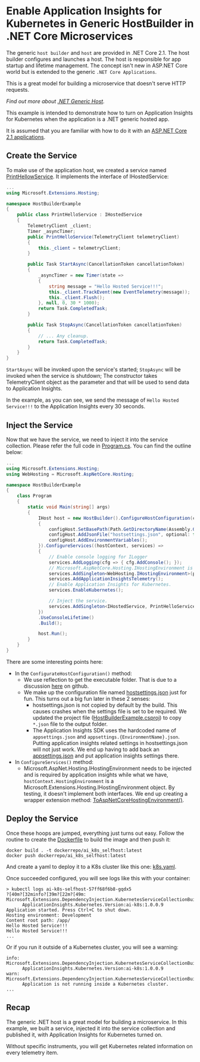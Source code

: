 # Enable Application Insights for Kubernetes in Generic HostBuilder in .NET Core Microservices
The generic `host builder` and `host` are provided in .NET Core 2.1. The host builder configures and launches a host. The host is responsible for app startup and lifetime management. The concept isn't new in ASP.NET Core world but is extended to the generic `.NET Core Applications`.

This is a great model for building a microservice that doesn't serve HTTP requests.

_Find out more about [.NET Generic Host](https://docs.microsoft.com/en-us/aspnet/core/fundamentals/host/generic-host?view=aspnetcore-2.1)._

This example is intended to demonstrate how to turn on Application Insights for Kubernetes when the application is a .NET generic hosted app.

It is assumed that you are familiar with how to do it with an [ASP.NET Core 2.1 applications](https://github.com/Microsoft/ApplicationInsights-Kubernetes/tree/develop/examples/BasicUsage_clr21_RBAC).


## Create the Service
To make use of the application host, we created a service named [PrintHellowService](./src/PrintHelloService.cs). It implements the interface of IHostedService:
```csharp
...
using Microsoft.Extensions.Hosting;

namespace HostBuilderExample
{
    public class PrintHelloService : IHostedService
    {
        TelemetryClient _client;
        Timer _asyncTimer;
        public PrintHelloService(TelemetryClient telemetryClient)
        {
            this._client = telemetryClient;
        }

        public Task StartAsync(CancellationToken cancellationToken)
        {
            _asyncTimer = new Timer(state =>
            {
                string message = "Hello Hosted Service!!!";
                this._client.TrackEvent(new EventTelemetry(message));
                this._client.Flush();
            }, null, 0, 30 * 1000);
            return Task.CompletedTask;
        }

        public Task StopAsync(CancellationToken cancellationToken)
        {
            // ... Any cleanup.
            return Task.CompletedTask;
        }
    }
}
```
`StartAsync` will be invoked upon the service's started; `StopAsync` will be invoked when the service is shutdown; The constructor takes TelemetryClient object as the parameter and that will be used to send data to Application Insights.

In the example, as you can see, we send the message of `Hello Hosted Service!!!` to the Application Insights every 30 seconds.

## Inject the Service
Now that we have the service, we need to inject it into the service collection. Please refer the full code in [Program.cs](./src/Program.cs). You can find the outline below:
```csharp
...
using Microsoft.Extensions.Hosting;
using WebHosting = Microsoft.AspNetCore.Hosting;

namespace HostBuilderExample
{
    class Program
    {
        static void Main(string[] args)
        {
            IHost host = new HostBuilder().ConfigureHostConfiguration(configHost =>
            {
                configHost.SetBasePath(Path.GetDirectoryName(Assembly.GetEntryAssembly().Location));
                configHost.AddJsonFile("hostsettings.json", optional: false);
                configHost.AddEnvironmentVariables();
            }).ConfigureServices((hostContext, services) =>
            {
                // Enable console logging for ILogger
                services.AddLogging(cfg => { cfg.AddConsole(); });
                // Microsoft.AspNetCore.Hosting.IHostingEnvironment is required by Application Insights SDK
                services.AddSingleton<WebHosting.IHostingEnvironment>(provider => hostContext.HostingEnvironment.ToAspNetCoreHostingEnvironment());
                services.AddApplicationInsightsTelemetry();
                // Enable Application Insights for Kubernetes.
                services.EnableKubernetes();

                // Inject the service.
                services.AddSingleton<IHostedService, PrintHelloService>();
            })
            .UseConsoleLifetime()
            .Build();

            host.Run();
        }
    }
}
```
There are some interesting points here:
* In the `ConfigurateHostConfiguration()` method:
  * We use reflection to get the executable folder. That is due to a discussion [here](https://github.com/dotnet/project-system/issues/589) on github.
  * We make up the configuration file named [hostsettings.json](./src/hostsettings.json) just for fun. This turns out a big fun later in these 2 senses:
    * hostsettings.json is not copied by default by the build. This causes crashes when the settings file is set to be required. We updated the project file ([HostBuilderExample.csproj](./src/HostBuilderExample.csproj)) to copy `*.json` file to the output folder.
    * The Application Insights SDK uses the hardcoded name of `appsettings.json` and `appsettings.{EnvironmentName}.json`. Putting application insights related settings in hostsettings.json will not just work. We end up having to add back an [appsettings.json](./src/appsettings.json) and put application insights settings there.
* In `ConfigureServices()` method:
  * Microsoft.AspNet.Hosting.IHostingEnvironment needs to be injected and is required by application insights while what we have, `hostContext.HostingEnvironment` is a Microsoft.Extensions.Hosting.IHostingEnvironment object. By testing, it doesn't implement both interfaces. We end up creating a wrapper extension method: [ToAspNetCoreHostingEnvironment()](./src/Extensions.cs).


## Deploy the Service
Once these hoops are jumped, everything just turns out easy. Follow the routine to create the [Dockerfile](./src/Dockerfile) to build the image and then push it:
```
docker build . -t dockerrepo/ai_k8s_selfhost:latest
docker push dockerrepo/ai_k8s_selfhost:latest
```
And create a yaml to deploy it to a K8s cluster like this one: [k8s.yaml](./k8s/k8s.yaml).

Once succeeded configured, you will see logs like this with your container:
```logs
> kubectl logs ai-k8s-selfhost-57ff68f6b8-gqdx5
?[40m?[32minfo?[39m?[22m?[49m: Microsoft.Extensions.DependencyInjection.KubernetesServiceCollectionBuilder[0]
      ApplicationInsights.Kubernetes.Version:ai-k8s:1.0.0.9
Application started. Press Ctrl+C to shut down.
Hosting environment: Development
Content root path: /app/
Hello Hosted Service!!!
Hello Hosted Service!!!
...
```

Or if you run it outside of a Kubernetes cluster, you will see a warning:
```
info: Microsoft.Extensions.DependencyInjection.KubernetesServiceCollectionBuilder[0]
      ApplicationInsights.Kubernetes.Version:ai-k8s:1.0.0.9
warn: Microsoft.Extensions.DependencyInjection.KubernetesServiceCollectionBuilder[0]
      Application is not running inside a Kubernetes cluster.
...
```

## Recap
The generic .NET host is a great model for building a microservice. In this example, we built a service, injected it into the service collection and published it, with Application Insights for Kubernetes turned on.

Without specific instruments, you will get Kubernetes related information on every telemetry item.